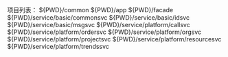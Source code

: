 项目列表：
${PWD}/common
${PWD}/app
${PWD}/facade
${PWD}/service/basic/commonsvc
${PWD}/service/basic/idsvc
${PWD}/service/basic/msgsvc
${PWD}/service/platform/callsvc
${PWD}/service/platform/ordersvc
${PWD}/service/platform/orgsvc
${PWD}/service/platform/projectsvc
${PWD}/service/platform/resourcesvc
${PWD}/service/platform/trendssvc